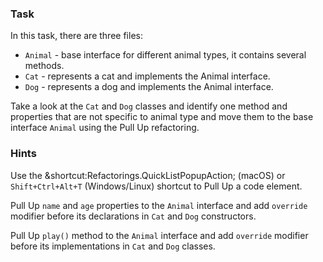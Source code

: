 ### Task

In this task, there are three files:
- `Animal` - base interface for different animal types, it contains several methods.
- `Cat` - represents a cat and implements the Animal interface.
- `Dog` - represents a dog and implements the Animal interface.

Take a look at the `Cat` and `Dog` classes and identify one method and properties that are not specific to animal type
and move them to the base interface `Animal` using the Pull Up refactoring.

### Hints

<div class="hint" title="Shortcut for Pull Up refactorings">

Use the &shortcut:Refactorings.QuickListPopupAction; (macOS) or `Shift+Ctrl+Alt+T` (Windows/Linux) shortcut to Pull Up a code element.

</div>

<div class="hint" title="Refactoring Hint">

Pull Up `name` and `age` properties to the `Animal` interface and add `override` modifier before its declarations in `Cat` and `Dog` constructors.

Pull Up `play()` method to the `Animal` interface and add `override` modifier before its implementations in `Cat` and `Dog` classes.
</div>
